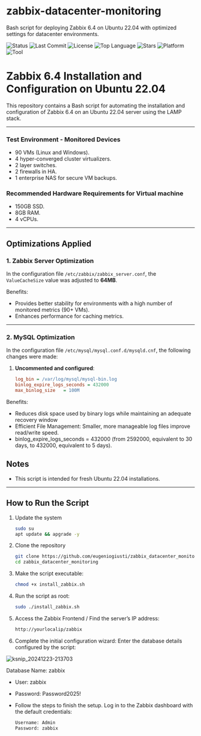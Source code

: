 # zabbix-datacenter-monitoring
Bash script for deploying Zabbix 6.4 on Ubuntu 22.04 with optimized settings for datacenter environments.

![Status](https://img.shields.io/badge/status-in--development-yellow)
![Last Commit](https://img.shields.io/github/last-commit/eugeniogiusti/zabbix-datacenter-monitoring)
![License](https://img.shields.io/github/license/eugeniogiusti/zabbix-datacenter-monitoring)
![Top Language](https://img.shields.io/github/languages/top/eugeniogiusti/zabbix-datacenter-monitoring)
![Stars](https://img.shields.io/github/stars/eugeniogiusti/zabbix-datacenter-monitoring?style=social)
![Platform](https://img.shields.io/badge/platform-Linux-blue)
![Tool](https://img.shields.io/badge/tool-Zabbix-red)

# Zabbix 6.4 Installation and Configuration on Ubuntu 22.04

This repository contains a Bash script for automating the installation and configuration of Zabbix 6.4 on an Ubuntu 22.04 server using the LAMP stack.

---

### Test Environment - Monitored Devices
- 90 VMs (Linux and Windows).
- 4 hyper-converged cluster virtualizers.
- 2 layer switches.
- 2 firewalls in HA.
- 1 enterprise NAS for secure VM backups.

### Recommended Hardware Requirements for Virtual machine
- 150GB SSD.
- 8GB RAM.
- 4 vCPUs.

---

## Optimizations Applied

### 1. Zabbix Server Optimization
In the configuration file `/etc/zabbix/zabbix_server.conf`, the `ValueCacheSize` value was adjusted to **64MB**.  

Benefits:
- Provides better stability for environments with a high number of monitored metrics (90+ VMs).
- Enhances performance for caching metrics.

---

### 2. MySQL Optimization
In the configuration file `/etc/mysql/mysql.conf.d/mysqld.cnf`, the following changes were made:  
1. **Uncommented and configured**:  
   ```ini
   log_bin = /var/log/mysql/mysql-bin.log
   binlog_expire_logs_seconds = 432000
   max_binlog_size   = 100M
   
Benefits:
- Reduces disk space used by binary logs while maintaining an adequate recovery window
- Efficient File Management: Smaller, more manageable log files improve read/write speed.
- binlog_expire_logs_seconds = 432000 (from 2592000, equivalent to 30 days, to 432000, equivalent to 5 days).

## Notes

- This script is intended for fresh Ubuntu 22.04 installations.
---

## How to Run the Script

1. Update the system
   ```bash
   sudo su
   apt update && apgrade -y

2. Clone the repository
   ```bash
   git clone https://github.com/eugeniogiusti/zabbix_datacenter_monitoring.git
   cd zabbix_datacenter_monitoring


3. Make the script executable:
   ```bash
   chmod +x install_zabbix.sh


4. Run the script as root:
   ```bash
   sudo ./install_zabbix.sh


5. Access the Zabbix Frontend / Find the server’s IP address:
   ```bash
   http://yourlocalip/zabbix


6. Complete the initial configuration wizard:
Enter the database details configured by the script:

![ksnip_20241223-213703](https://github.com/user-attachments/assets/c40eaffb-a578-422c-9549-71c3295830cc)


Database Name: zabbix
- User: zabbix
- Password: Password2025!

- Follow the steps to finish the setup.
Log in to the Zabbix dashboard with the default credentials:

   ```bash
   Username: Admin
   Password: zabbix

